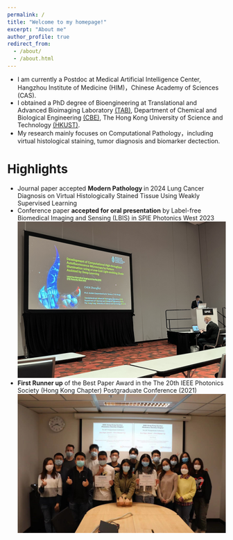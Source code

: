 ```yaml
---
permalink: /
title: "Welcome to my homepage!"
excerpt: "About me"
author_profile: true
redirect_from: 
  - /about/
  - /about.html
---
```


* I am currently a Postdoc at Medical Artificial Intelligence Center, Hangzhou Institute of Medicine (HIM)，Chinese Academy of Sciences (CAS).
* I obtained a PhD degree of Bioengineering at Translational and Advanced Bioimaging Laboratory [(TAB)](https://ttwwong.wixsite.com/tabhkust), Department of Chemical and Biological Engineering [(CBE)](https://cbe.ust.hk/index.php), The Hong Kong University of Science and Technology [(HKUST)](https://hkust.edu.hk/).  
* My research mainly focuses on Computational Pathology，including virtual histological staining, tumor diagnosis and biomarker dectection.  


Highlights
======
* Journal paper accepted <b> Modern Pathology </b> in 2024
Lung Cancer Diagnosis on Virtual Histologically Stained Tissue Using Weakly Supervised Learning
* Conference paper <b>accepted for oral presentation</b> by Label-free Biomedical Imaging and Sensing (LBIS) in SPIE Photonics West 2023
![spie2023](/images/spie.jpeg)
* <b>First Runner up</b> of the Best Paper Award in the The 20th IEEE Photonics Society (Hong Kong Chapter) Postgraduate Conference (2021)
![group photo](/images/2.jpeg)

